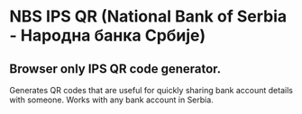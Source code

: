 # NBS IPS QR (National Bank of Serbia - Народна банка Србије)
## Browser only IPS QR code generator.

Generates QR codes that are useful for quickly sharing bank account details with someone.
Works with any bank account in Serbia.